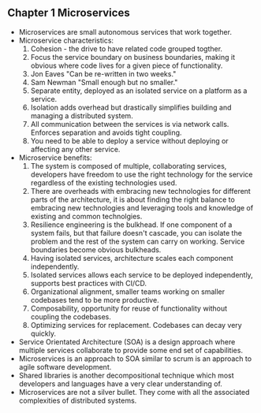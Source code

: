 ## Chapter 1 Microservices

* Microservices are small autonomous services that work together.
* Microservice characteristics:
  1. Cohesion - the drive to have related code grouped togther.
  2. Focus the service boundary on business boundaries, making it obvious where code lives for a given piece of functionality.
  3. Jon Eaves "Can be re-written in two weeks."
  4. Sam Newman "Small enough but no smaller."
  5. Separate entity, deployed as an isolated service on a platform as a service.
  6. Isolation adds overhead but drastically simplifies building and managing a distributed system.
  7. All communication between the services is via network calls. Enforces separation and avoids tight coupling.
  8. You need to be able to deploy a service without deploying or affecting any other service.
* Microservice benefits:
  1. The system is composed of multiple, collaborating services, developers have freedom to use the right technology for the service regardless of the existing technologies used.
  2. There are overheads with embracing new technologies for different parts of the architecture, it is about finding the right balance to embracing new technologies and leveraging tools and knowledge of existing and common technolgies.
  3. Resilience engineering is the bulkhead. If one component of a system fails, but that failure doesn't cascade, you can isolate the problem and the rest of the system can carry on working. Service boundaries become obvious bulkheads.
  4. Having isolated services, architecture scales each component independently.
  5. Isolated services allows each service to be deployed independently, supports best practices with CI/CD.
  6. Organizational alignment, smaller teams working on smaller codebases tend to be more productive.
  7. Composability, opportunity for reuse of functionality without coupling the codebases.
  8. Optimizing services for replacement. Codebases can decay very quickly.
* Service Orientated Architecture (SOA) is a design approach where multiple services collaborate to provide some end set of capabilities.
* Microservices is an approach to SOA similar to scrum is an approach to agile software development.
* Shared libraries is another decompositional technique which most developers and languages have a very clear understanding of.
* Microservices are not a silver bullet. They come with all the associated complexities of distributed systems.

